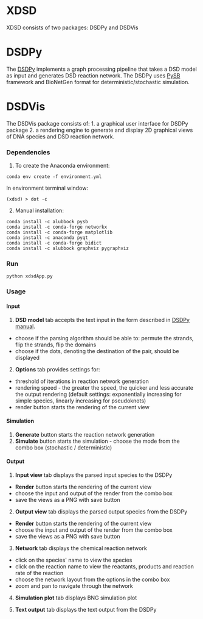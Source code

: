 # XDSD
XDSD consists of two packages: DSDPy and DSDVis
# DSDPy 
The [DSDPy](https://github.com/ashleylst/DSDPy) implements a graph processing pipeline that takes a DSD model as input and generates DSD reaction network.
The DSDPy uses [PySB](https://github.com/pysb/pysb) framework and BioNetGen format for deterministic/stochastic simulation.

# DSDVis
 The DSDVis package consists of:
    1. a graphical user interface for DSDPy package
    2. a rendering engine to generate and display 2D graphical views of DNA species and DSD reaction network.

### Dependencies
1. To create the Anaconda environment:
```
conda env create -f environment.yml
```
In environment terminal window:
````
(xdsd) > dot -c
````

2. Manual installation:
```
conda install -c alubbock pysb
conda install -c conda-forge networkx
conda install -c conda-forge matplotlib
conda install -c anaconda pyqt
conda install -c conda-forge bidict
conda install -c alubbock graphviz pygraphviz
```

### Run
```
python xdsdApp.py
```
### Usage

#### Input
1. **DSD model** tab accepts the text input in the form described in [DSDPy manual](https://dsdpy.readthedocs.io/en/latest/tutorial.html#creating-your-own-input).
- choose if the parsing algorithm should be able to: permute the strands, flip the strands, flip the domains
- choose if the dots, denoting the destination of the pair, should be displayed
2. **Options** tab provides settings for:
- threshold of iterations in reaction network generation
- rendering speed - the greater the speed, the quicker and less accurate the output rendering (default settings: exponentially increasing for simple species, linearly increasing for pseudoknots)
- render button starts the rendering of the current view

#### Simulation
1. **Generate** button starts the reaction network generation
2. **Simulate** button starts the simulation - choose the mode from the combo box (stochastic / deterministic)

#### Output
1. **Input view** tab displays the parsed input species to the DSDPy
- **Render** button starts the rendering of the current view
- choose the input and output of the render from the combo box
- save the views as a PNG with save button

2. **Output view** tab displays the parsed output species from the DSDPy
- **Render** button starts the rendering of the current view
- choose the input and output of the render from the combo box
- save the views as a PNG with save button

3. **Network** tab displays the chemical reaction network
- click on the species' name to view the species
- click on the reaction name to view the reactants, products and reaction rate of the reaction
- choose the network layout from the options in the combo box
- zoom and pan to navigate through the network

4. **Simulation plot** tab displays BNG simulation plot

5. **Text output** tab displays the text output from the DSDPy

